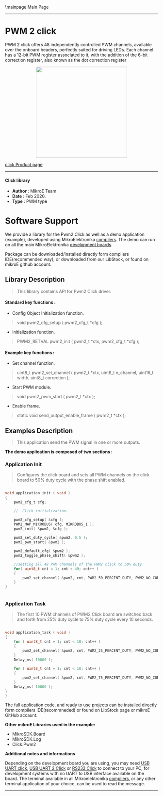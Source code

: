 \mainpage Main Page
 
---
# PWM 2 click

PWM 2 click offers 48 independently controlled PWM channels, available over the onboard headers, perfectly suited for driving LEDs. Each channel has a 12-bit PWM register associated to it, with the addition of the 6-bit correction register, also known as the dot correction register

<p align="center">
  <img src="https://download.mikroe.com/images/click_for_ide/pwm2_click.png" height=300px>
</p>

[click Product page](https://www.mikroe.com/pwm-2-click)

---


#### Click library 

- **Author**        : MikroE Team
- **Date**          : Feb 2020.
- **Type**          : PWM type


# Software Support

We provide a library for the Pwm2 Click 
as well as a demo application (example), developed using MikroElektronika 
[compilers](https://shop.mikroe.com/compilers). 
The demo can run on all the main MikroElektronika [development boards](https://shop.mikroe.com/development-boards).

Package can be downloaded/installed directly form compilers IDE(recommended way), or downloaded from our LibStock, or found on mikroE github account. 

## Library Description

> This library contains API for Pwm2 Click driver.

#### Standard key functions :

- Config Object Initialization function.
> void pwm2_cfg_setup ( pwm2_cfg_t *cfg ); 
 
- Initialization function.
> PWM2_RETVAL pwm2_init ( pwm2_t *ctx, pwm2_cfg_t *cfg );


#### Example key functions :

- Set channel function.
> uint8_t pwm2_set_channel ( pwm2_t *ctx, uint8_t n_channel, uint16_t width, uint8_t correction );
 
- Start PWM module.
> void pwm2_pwm_start ( pwm2_t *ctx );

- Enable frame.
> static void send_output_enable_frame ( pwm2_t *ctx );

## Examples Description

> This application send the PWM signal in one or more outputs.

**The demo application is composed of two sections :**

### Application Init 

> Configures the click board and sets all PWM channels on the click board to
> 50% duty cycle with the phase shift enabled.

```c

void application_init ( void )
{
    pwm2_cfg_t cfg;

    //  Click initialization.

    pwm2_cfg_setup( &cfg );
    PWM2_MAP_MIKROBUS( cfg, MIKROBUS_1 );
    pwm2_init( &pwm2, &cfg );
    
    pwm2_set_duty_cycle( &pwm2, 0.5 );
    pwm2_pwm_start( &pwm2 );

    pwm2_default_cfg( &pwm2 );
    pwm2_toggle_phase_shift( &pwm2 );

    //setting all 48 PWM channels of the PWM2 click to 50% duty
    for( uint8_t cnt = 1; cnt < 49; cnt++ ) 
    {
        pwm2_set_channel( &pwm2, cnt, PWM2_50_PERCENT_DUTY, PWM2_NO_CORRECTION );
    }
}
  
```

### Application Task

> The first 10 PWM channels of PWM2 Click board are switched back and forth 
> from 25% duty cycle to 75% duty cycle every 10 seconds.

```c

void application_task ( void )
{
    for ( uint8_t cnt = 1; cnt < 10; cnt++ )
    { 
        pwm2_set_channel( &pwm2, cnt, PWM2_25_PERCENT_DUTY, PWM2_NO_CORRECTION );
    }
    Delay_ms( 10000 );
    
    for ( uint8_t cnt = 1; cnt < 10; cnt++ )
    { 
        pwm2_set_channel( &pwm2, cnt, PWM2_75_PERCENT_DUTY, PWM2_NO_CORRECTION );
    }
    Delay_ms( 10000 );
}
}  

```

The full application code, and ready to use projects can be  installed directly form compilers IDE(recommneded) or found on LibStock page or mikroE GitHub accaunt.

**Other mikroE Libraries used in the example:** 

- MikroSDK.Board
- MikroSDK.Log
- Click.Pwm2

**Additional notes and informations**

Depending on the development board you are using, you may need 
[USB UART click](https://shop.mikroe.com/usb-uart-click), 
[USB UART 2 Click](https://shop.mikroe.com/usb-uart-2-click) or 
[RS232 Click](https://shop.mikroe.com/rs232-click) to connect to your PC, for 
development systems with no UART to USB interface available on the board. The 
terminal available in all Mikroelektronika 
[compilers](https://shop.mikroe.com/compilers), or any other terminal application 
of your choice, can be used to read the message.



---
